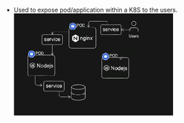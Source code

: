 - Used to expose pod/application within a K8S to the users.
![Alt Text](https://github.com/Mahin556/K8S-artifects/blob/main/images/svc1.png)

